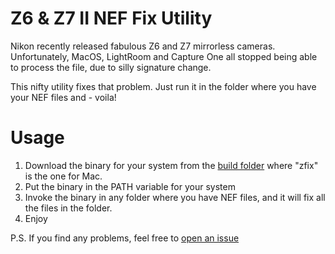 # Z6 & Z7 II NEF Fix Utility

Nikon recently released fabulous Z6 and Z7 mirrorless cameras. Unfortunately,
MacOS, LightRoom and Capture One all stopped being able to process the file,
due to silly signature change.

This nifty utility fixes that problem. Just run it in the folder where you have
your NEF files and - voila!

# Usage

1. Download the binary for your system from the [build folder](https://github.com/inadarei/nikonzfix/tree/main/build) where "zfix" is the one for Mac. 
2. Put the binary in the PATH variable for your system
3. Invoke the binary in any folder where you have NEF files, and it will
fix all the files in the folder.
4. Enjoy

P.S. If you find any problems, feel free to [open an issue](https://github.com/inadarei/nikonzfix/issues/new)
